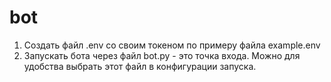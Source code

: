 # bot

1. Создать файл .env со своим токеном по примеру файла example.env
2. Запускать бота через файл bot.py - это точка входа. Можно для удобства выбрать этот файл в конфигурации запуска.
